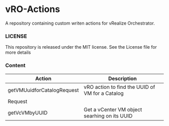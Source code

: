 # vRO-Actions

A repository containing custom writen actions for vRealize Orchestrator.

### LICENSE
This repository is released under the MIT license. See the License file for more details

### Content
| Action|   Description |
|---|---|
|getVMUuidforCatalogRequest| vRO action to find the UUID of VM for a Catalog 
Request|
|getVcVMbyUUID | Get a vCenter VM object searhing on its UUID |

